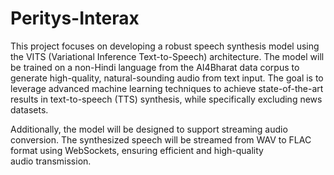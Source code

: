 # Peritys-Interax
This project focuses on developing a robust speech synthesis model using the VITS (Variational Inference Text-to-Speech) architecture. The model will be trained on a non-Hindi language from the AI4Bharat data corpus to generate high-quality, natural-sounding audio from text input. The goal is to leverage advanced machine learning techniques to achieve state-of-the-art results in text-to-speech (TTS) synthesis, while specifically excluding news datasets.

Additionally, the model will be designed to support streaming audio conversion. The synthesized speech will be streamed from WAV to FLAC format using WebSockets, ensuring efficient and high-quality audio transmission.

